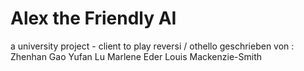 # Alex the Friendly AI
a university project - client to play reversi / othello
geschrieben von : 
    Zhenhan Gao
    Yufan Lu
    Marlene Eder
    Louis Mackenzie-Smith

